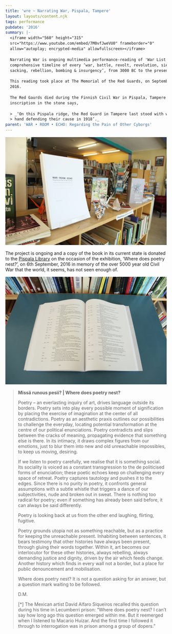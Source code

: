 ```yaml
---
title: 'wre ~ Narrating War, Pispala, Tampere'
layout: layouts/content.njk
tags: performance
pubdate: '2016'
summary: |-
  <iframe width="560" height="315"
  src="https://www.youtube.com/embed/7M0vfJweVU0" frameborder="0"
  allow="autoplay; encrypted-media" allowfullscreen></iframe>

  Narrating War is ongoing multimedia performance-reading of 'War List Codex', a
  comprehensive timeline of every ‘war, battle, revolt, revolution, siege,
  sacking, rebellion, bombing & insurgency’, from 3000 BC to the present.

  This reading took place at The Memorial of the Red Guards, on September 6,
  2016.

  The Red Gaurds died during the Finnish Civil War in Pispala, Tampere. The
  inscription in the stone says,

  > _‘On this Pispala ridge, the Red Guard in Tampere last stood with weopans in
  > hand defending their cause in 1918’._
parent: 'WAR • ROOM • ECHO: Regarding the Pain of Other Cyborgs'
---
```



![Pispala Library, Tampere](/static/img/pispala-library-03.jpg)

The project is ongoing and a copy of the book in its current state is donated to the [Pispala Library](http://www.hirvikatu10.net/wordpress.1/?page_id=8) on the occasion of the exhibition, ‘Where does poetry nest?’, on 6th September, 2016 in memory of the over 5000 year old Civil War that the world, it seems, has not seen enough of.

![War List Codex, Pispala Library, Tampere](/static/img/pispala-library-01.jpg)

> **Missä runous pesii? | Where does poetry nest?**
>
> Poetry – an everlasting inquiry of art, drives language outside its borders. Poetry sets into play every possible moment of signification by placing the exercise of imagination at the center of all contradictions. Poetry as an aesthetic praxis outlines our possibilities to challenge the everyday, locating potential transformation at the centre of our political enunciations. Poetry contradicts and slips between the cracks of meaning, propagating evidence that something else is there. In its intimacy, it draws complex figures from our emotions, just to blur them into new and old unreachable impossibles, to keep us moving, desiring.
>
> If we listen to poetry carefully, we realise that it is something social. Its sociality is voiced as a constant transgression to the de politicised forms of enunciation; these poetic echoes keep on challenging every space of retreat. Poetry captures tautology and pushes it to the edges. Since there is no purity in poetry, it confronts general assumptions with a subtle whistle that triggers a dance of our subjectivities, nude and broken out in sweat. There is nothing too radical for poetry; even if something has already been said before, it can always be said differently.
>
> Poetry is looking back at us from the other end laughing, flirting, fugitive.
>
> Poetry grounds utopia not as something reachable, but as a practice for keeping the unreachable present. Inhabiting between sentences, it bears testimony that other histories have always been present, through gluing their words together. Within it, art becomes our interlocutor for these other histories, always rebelling, always demanding justice and dignity, driven by the air which feeds change. Another history which finds in every wall not a border, but a place for public denouncement and mobilisation.
>
> Where does poetry nest? It is not a question asking for an answer, but a question mark waiting to be followed.
>
> D.M.
>
> \[*] The Mexican artist David Alfaro Siqueiros recalled this question during his time in Lecumberri prison: “Where does poetry nest? I can’t say how long ago this question emerged within me. But it reemerged when I listened to Macario Huízar. And the first time I followed it through to interrogation was in prison among a group of dopers.”
